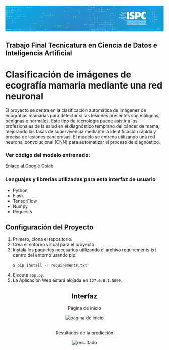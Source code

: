 ![banner ispc](static/banner.png)
## Trabajo Final Tecnicatura en Ciencia de Datos e Inteligencia Artificial

 # Clasificación de imágenes de ecografía mamaria mediante una red neuronal
El proyecto se centra en la clasificación automática de imágenes de ecografías mamarias para detectar si las lesiones presentes son malignas, benignas o normales. Este tipo de tecnología puede asistir a los profesionales de la salud en el diagnóstico temprano del cáncer de mama, mejorando las tasas de supervivencia mediante la identificación rápida y precisa de lesiones cancerosas. El modelo se entrena utilizando una red neuronal convolucional (CNN) para automatizar el proceso de diagnóstico.

### Ver código del modelo entrenado:
[Enlace al Google Colab](https://colab.research.google.com/drive/1dIXyRgV4inreiS_KVja4_NFsx-NO0h3L?usp=sharing#scrollTo=GL-6t2q0HSTf)

### Lenguajes y librerias utilizadas para esta interfaz de usuario
- Python
- Flask
- TensorFlow
- Numpy
- Requests

## Configuración del Proyecto

1. Primero, clona el repositorio.
2. Crea el entorno virtual para el proyecto
3. Instala los paquetes necesarios utilizando el archivo requirements.txt dentro del entorno usando pip:
   ```bash
   $ pip install -r requirements.txt
4. Ejecuta `app.py`.
5. La Aplicación Web estará alojada en `127.0.0.1:5000`.

<h2 align="center">Interfaz</h2>
<p align="center">Página de inicio</p>
<div align="center">
<img src="static/1.jpg" alt="pagina de inicio" width="400"/>
</div>
<br>
<p align="center">Resultados de la predicción</p>
<div align="center">
<img src="static/tri.jpg" alt="resultado" />
</div>
